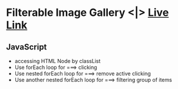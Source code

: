 # Filterable Image Gallery <|> [Live Link](https://taiseen.github.io/filterable_image_gallery)

## JavaScript 
* accessing HTML Node by classList 
* Use forEach loop for ===> clicking
* Use nested forEach loop for ===> remove active clicking
* Use another nested forEach loop for ===> filtering group of items
